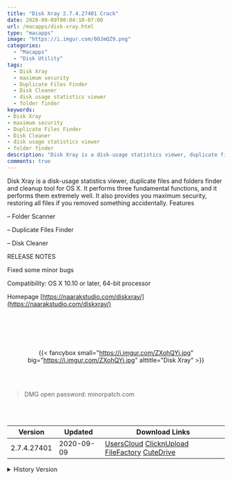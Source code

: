 ```yaml
---
title: "Disk Xray 2.7.4.27401 Crack"
date: 2020-09-09T00:04:10-07:00
url: /macapps/disk-xray.html
type: "macapps"
image: "https://i.imgur.com/0OJmQZ9.png"
categories:
  - "Macapps"
  - "Disk Utility"
tags:
  - Disk Xray
  - maximum security
  - Duplicate Files Finder
  - Disk Cleaner
  - disk usage statistics viewer
  - folder finder
keywords:
- Disk Xray
- maximum security
- Duplicate Files Finder
- Disk Cleaner
- disk usage statistics viewer
- folder finder
description: "Disk Xray is a disk-usage statistics viewer, duplicate files and folders finder and cleanup tool for OS X. It performs three fundamental functions, and it performs them extremely well"
comments: true
---
```


Disk Xray is a disk-usage statistics viewer, duplicate files and folders finder and cleanup tool for OS X. It performs three fundamental functions, and it performs them extremely well. It also provides you maximum security, restoring all files if you removed something accidentally.
Features

– Folder Scanner

– Duplicate Files Finder

– Disk Cleaner

RELEASE NOTES

Fixed some minor bugs

Compatibility: OS X 10.10 or later, 64-bit processor

Homepage [https://naarakstudio.com/diskxray/](https://naarakstudio.com/diskxray/)

<br/>
<br/>
<script async src="https://pagead2.googlesyndication.com/pagead/js/adsbygoogle.js"></script>
<ins class="adsbygoogle"
     style="display:block; text-align:center;"
     data-ad-layout="in-article"
     data-ad-format="fluid"
     data-ad-client="ca-pub-8746275014476192"
     data-ad-slot="5144997159"></ins>
<script>
     (adsbygoogle = window.adsbygoogle || []).push({});
</script>
<br/>
<br/>


<center>

{{< fancybox small="https://i.imgur.com/ZXohQYj.jpg" big="https://i.imgur.com/ZXohQYj.jpg" alttitle="Disk Xray" >}}

</center>

<br/>
<br/>


> DMG open password: minorpatch.com

<br/>

<br/>
<div id="history_version" class="history_version">

| Version | Updated | Download Links |
| ---- | ---- | ---- |
| 2.7.4.27401 | 2020-09-09 | [UsersCloud](https://ouo.io/UpvOhf)   [ClicknUpload](https://ouo.io/NuMTeO)   [FileFactory](https://ouo.io/ZEYfDQ)   [CuteDrive](https://ouo.io/3gzCg7) |
<details>
<summary>History Version</summary>

| Version | Updated | Download Links |
| ---- | ---- | ---- |
| 2.7.3.27302 | 2020-08-16 | [UsersCloud](https://ouo.io/tFveQo)   [ClicknUpload](https://ouo.io/JWgGNn)   [FileFactory](https://ouo.io/7MAOTA)   [CuteDrive](https://ouo.io/JgxaoI) |
| 2.7.2.27221 | 2020-05-04 | [UsersCloud](https://ouo.io/z19nMH)   [ClicknUpload](https://ouo.io/R6SD0O)   [FileFactory](https://ouo.io/xoQWdAw)   [CuteDrive](https://ouo.io/nJ6G55H) |
</details>

</div>
